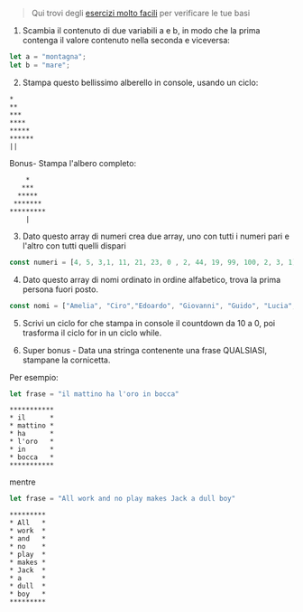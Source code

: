 > Qui trovi degli [esercizi molto facili](easy.md) per verificare le tue basi

1. Scambia il contenuto di due variabili a e b, in modo che la prima contenga il valore contenuto nella seconda e viceversa:

```js
let a = "montagna";
let b = "mare";
```

2. Stampa questo bellissimo alberello in console, usando un ciclo:
```
*
**
***
****
*****
******
||
```
Bonus- Stampa l'albero completo:
```
    *
   ***
  ***** 
 *******
*********
    |
```

3. Dato questo array di numeri crea due array, uno con tutti i numeri pari e l'altro con tutti quelli dispari

```js
const numeri = [4, 5, 3,1, 11, 21, 23, 0 , 2, 44, 19, 99, 100, 2, 3, 1]
```

4. Dato questo array di nomi ordinato in ordine alfabetico, trova la prima persona fuori posto.

```js
const nomi = ["Amelia", "Ciro","Edoardo", "Giovanni", "Guido", "Lucia", "Marco", "Bastiano", "Ottavia", "Zeno"]
```

5. Scrivi un ciclo for che stampa in console il countdown da 10 a 0, poi trasforma il ciclo for in un ciclo while.

6. Super bonus - Data una stringa contenente una frase QUALSIASI, stampane la cornicetta.

Per esempio:
```js
let frase = "il mattino ha l'oro in bocca"
```
```
***********
* il      *
* mattino *
* ha      *
* l'oro   *
* in      *
* bocca   *
***********
```
mentre 

```js
let frase = "All work and no play makes Jack a dull boy"
```
```
*********
* All   *
* work  *  
* and   * 
* no    *
* play  * 
* makes *
* Jack  * 
* a     *
* dull  * 
* boy   * 
*********
```